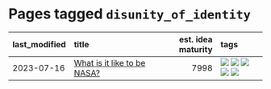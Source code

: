 # Pages tagged `disunity_of_identity`

|last_modified|title|est. idea maturity|tags
|:---|:---|---:|:---|
|2023-07-16|[What is it like to be NASA?](../what_is_it_like_to_be_nasa.md)|7998|[![](https://img.shields.io/badge/tag-disunity_of_identity-ac8815)](../tags/disunity_of_identity.md) [![](https://img.shields.io/badge/tag-organization_as_entity-161a53)](../tags/organization_as_entity.md) [![](https://img.shields.io/badge/tag-philosophy-29349d)](../tags/philosophy.md) [![](https://img.shields.io/badge/tag-society_of_mind-b3194)](../tags/society_of_mind.md) [![](https://img.shields.io/badge/tag-theory_of_mind-34720)](../tags/theory_of_mind.md)|